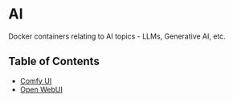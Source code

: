 # AI
Docker containers relating to AI topics - LLMs, Generative AI, etc.

## Table of Contents
- [Comfy UI](comfyui/README.md)
- [Open WebUI](openwebui/README.md)

